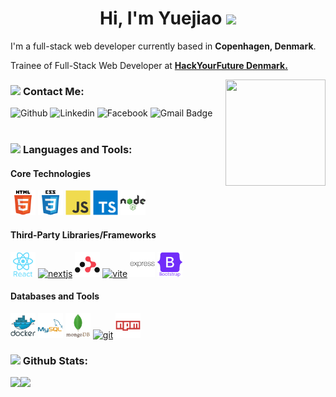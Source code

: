 <h1 align="center"><b>Hi, I'm Yuejiao </b><img src="https://media.giphy.com/media/hvRJCLFzcasrR4ia7z/giphy.gif" width="35"></h1>

<p>I'm a full-stack web developer currently based in <b>Copenhagen, Denmark</b>. </p>
<p>Trainee of Full-Stack Web Developer at <b><a href="https://github.com/HackYourFuture-CPH/curriculum/?tab=readme-ov-file">HackYourFuture Denmark.</a></b> </p>
<a href="#"><img align="right" src="https://cdn.dribbble.com/userupload/8046474/file/original-1de7a34e8dfb6d1b9723e77458786c81.gif" width="160 " height="170"/></a>

### <img src="https://github.com/Anmol-Baranwal/Cool-GIFs-For-GitHub/assets/74038190/324065af-8ea3-453a-83a3-66ccba5797fb" width="35"> <b>Contact Me:</b>

<div>
 <a href="https://github.com/YuejiaoShi" style="text-decoration: none;">
  <img src="https://img.shields.io/badge/YuejiaoShi-%2312100E.svg?&logo=Github&logoColor=white" alt="Github" style="height: 25px;"/></a> 
  
  <a href="https://www.linkedin.com/in/yuejiao-shi/" style="text-decoration: none;">
  <img src="https://img.shields.io/badge/Yuejiao Shi-%230077B5.svg?&logo=linkedin&logoColor=white" alt="Linkedin" style="height: 25px;"/></a>
  
  <a href="https://www.facebook.com/yuejiao.shi.YJ.S/" style="text-decoration: none;">
  <img src="https://img.shields.io/badge/Yuejiao Shi-%231877F2.svg?&logo=facebook&logoColor=white" alt="Facebook" style="height: 25px;"/></a>

   <a href="mailto:shiyuejiaosyj@gmail.com" style="text-decoration: none;">
  <img src="https://img.shields.io/badge/-shiyuejiaosyj@gmail.com-c14438?logo=Gmail&logoColor=white" alt="Gmail Badge" style="height: 25px;"></a>
</div>
<br>

###  <img src="https://github.com/Anmol-Baranwal/Cool-GIFs-For-GitHub/assets/74038190/fa83eeb9-f4e2-4d85-93f0-688af11babf8" width="35"> <b>Languages and Tools:</b>

#### Core Technologies
[<img src="https://raw.githubusercontent.com/devicons/devicon/master/icons/html5/html5-original-wordmark.svg" alt="html5" width="40" height="40">]([https://www.w3.org/html/](https://developer.mozilla.org/en-US/docs/Web/HTML))
[<img src="https://raw.githubusercontent.com/devicons/devicon/master/icons/css3/css3-original-wordmark.svg" alt="css3" width="40" height="40">]([https://www.w3schools.com/css/](https://developer.mozilla.org/en-US/docs/Web/CSS))
[<img src="https://raw.githubusercontent.com/devicons/devicon/master/icons/javascript/javascript-original.svg" alt="javascript" width="40" height="40">](https://developer.mozilla.org/en-US/docs/Web/JavaScript)
[<img src="https://raw.githubusercontent.com/devicons/devicon/master/icons/typescript/typescript-original.svg" alt="typescript" width="40" height="40">](https://www.typescriptlang.org/)
[<img src="https://raw.githubusercontent.com/devicons/devicon/master/icons/nodejs/nodejs-original-wordmark.svg" alt="nodejs" width="40" height="40">](https://nodejs.org)

#### Third-Party Libraries/Frameworks
[<img src="https://raw.githubusercontent.com/devicons/devicon/master/icons/react/react-original-wordmark.svg" alt="react" width="40" height="40">](https://reactjs.org/)
[<img src="https://assets.vercel.com/image/upload/v1662130559/nextjs/Icon_light_background.png" alt="nextjs" width="40" height="40">](https://nextjs.org/)
[<img src="https://raw.githubusercontent.com/devicons/devicon/master/icons/reactrouter/reactrouter-original.svg" alt="react-router" width="40" height="40">](https://reactrouter.com/)
[<img src="https://vitejs.dev/logo.svg" alt="vite" width="40" height="40">](https://vitejs.dev/)
[<img src="https://raw.githubusercontent.com/devicons/devicon/master/icons/express/express-original-wordmark.svg" alt="express" width="40" height="40">](https://expressjs.com)
[<img src="https://raw.githubusercontent.com/devicons/devicon/master/icons/bootstrap/bootstrap-plain-wordmark.svg" alt="bootstrap" width="40" height="40">](https://getbootstrap.com/)

#### Databases and Tools
[<img src="https://raw.githubusercontent.com/devicons/devicon/master/icons/docker/docker-original-wordmark.svg" alt="docker" width="40" height="40">](https://www.docker.com/)
[<img src="https://raw.githubusercontent.com/devicons/devicon/master/icons/mysql/mysql-original-wordmark.svg" alt="mysql" width="40" height="40">](https://www.mysql.com/)
[<img src="https://raw.githubusercontent.com/devicons/devicon/master/icons/mongodb/mongodb-original-wordmark.svg" alt="mongodb" width="40" height="40">](https://www.mongodb.com/)
[<img src="https://www.vectorlogo.zone/logos/git-scm/git-scm-icon.svg" alt="git" width="40" height="40">](https://git-scm.com/)
[<img src="https://raw.githubusercontent.com/devicons/devicon/master/icons/npm/npm-original-wordmark.svg" alt="npm" width="40" height="40">](https://www.npmjs.com/)
<br>

### <img src="https://media.giphy.com/media/iY8CRBdQXODJSCERIr/giphy.gif" width="35"><b> Github Stats: </b>

<img src="https://github-readme-stats.vercel.app/api?username=YuejiaoShi&theme=catppuccin_mocha&show_icons=true&locale=en" height="175" /><img src="https://github-readme-stats.vercel.app/api/top-langs/?username=YuejiaoShi&layout=compact&theme=catppuccin_mocha&hide_border=true" height="175" />
